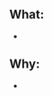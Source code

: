 ## What:
<!--- Describe your changes in detail -->
* 

## Why:
<!--- Why is this change required? What problem does it solve? -->
* 
